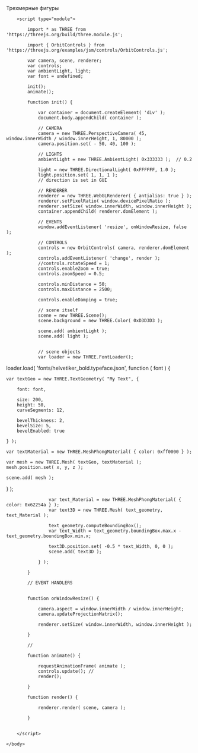 <html lang="en">
	<head>
		<title>three.js webgl - геометрические фигуры</title>
		<meta charset="utf-8">
		<meta name="viewport" content="width=device-width, user-scalable=no, minimum-scale=1.0, maximum-scale=1.0">
		<link type="text/css" rel="stylesheet" href="https://threejs.org/examples/main.css">
	</head>
	<body>
		<div id="info">
			Трехмерные фигуры
		</div>

		<script type="module">

			import * as THREE from 'https://threejs.org/build/three.module.js';

			import { OrbitControls } from 'https://threejs.org/examples/jsm/controls/OrbitControls.js';

			var camera, scene, renderer;
			var controls;
			var ambientLight, light;
			var font = undefined;

			init();
			animate();

			function init() {

				var container = document.createElement( 'div' );
				document.body.appendChild( container );

				// CAMERA
				camera = new THREE.PerspectiveCamera( 45, window.innerWidth / window.innerHeight, 1, 80000 );
				camera.position.set( - 50, 40, 100 );

				// LIGHTS
				ambientLight = new THREE.AmbientLight( 0x333333 );	// 0.2

				light = new THREE.DirectionalLight( 0xFFFFFF, 1.0 );
				light.position.set( 1, 1, 1 );				
				// direction is set in GUI

				// RENDERER
				renderer = new THREE.WebGLRenderer( { antialias: true } );
				renderer.setPixelRatio( window.devicePixelRatio );
				renderer.setSize( window.innerWidth, window.innerHeight );
				container.appendChild( renderer.domElement );

				// EVENTS
				window.addEventListener( 'resize', onWindowResize, false );

				// CONTROLS
				controls = new OrbitControls( camera, renderer.domElement );
				controls.addEventListener( 'change', render );
				//controls.rotateSpeed = 1; 
				controls.enableZoom = true;  
				controls.zoomSpeed = 0.5;  

				controls.minDistance = 50;
				controls.maxDistance = 2500;
				
				controls.enableDamping = true;

				// scene itself
				scene = new THREE.Scene();
				scene.background = new THREE.Color( 0xD3D3D3 );

				scene.add( ambientLight );
				scene.add( light );
			

				// scene objects
				var loader = new THREE.FontLoader();

loader.load( 'fonts/helvetiker_bold.typeface.json', function ( font ) {

    var textGeo = new THREE.TextGeometry( "My Text", {

        font: font,

        size: 200,
        height: 50,
        curveSegments: 12,

        bevelThickness: 2,
        bevelSize: 5,
        bevelEnabled: true

    } );

    var textMaterial = new THREE.MeshPhongMaterial( { color: 0xff0000 } );

    var mesh = new THREE.Mesh( textGeo, textMaterial );
    mesh.position.set( x, y, z );

    scene.add( mesh );

} );
					
					var text_Material = new THREE.MeshPhongMaterial( { color: 0x62254a } );
					var text3D = new THREE.Mesh( text_geometry, text_Material );
					
					text_geometry.computeBoundingBox();
					var text_Width = text_geometry.boundingBox.max.x - text_geometry.boundingBox.min.x;
					
					text3D.position.set( -0.5 * text_Width, 0, 0 );
					scene.add( text3D );	

				} );							

			}

			// EVENT HANDLERS


			function onWindowResize() {

				camera.aspect = window.innerWidth / window.innerHeight;
				camera.updateProjectionMatrix();

				renderer.setSize( window.innerWidth, window.innerHeight );

			}

			//

			function animate() {

				requestAnimationFrame( animate );
				controls.update(); //
				render();

			}

			function render() {

				renderer.render( scene, camera );

			}			


		</script>

	</body>
</html>

